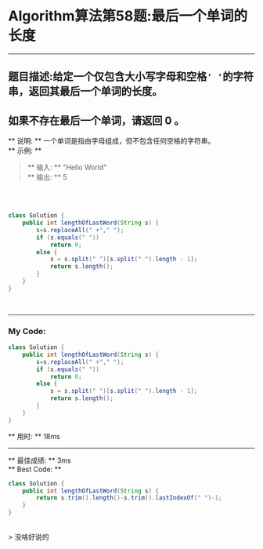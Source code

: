 # Algorithm算法第58题:最后一个单词的长度
______
## 题目描述:给定一个仅包含大小写字母和空格`' '`的字符串，返回其最后一个单词的长度。
## 如果不存在最后一个单词，请返回 0 。
** 说明: ** 一个单词是指由字母组成，但不包含任何空格的字符串。
<br>
** 示例: **
<br>
> ** 输入: ** "Hello World" <br>
> ** 输出: ** 5 <br>
<br>
<br>

````java
class Solution {
    public int lengthOfLastWord(String s) {
		s=s.replaceAll(" +"," ");
		if (s.equals(" "))
			return 0;
		else {
			s = s.split(" ")[s.split(" ").length - 1];
			return s.length();
		}
	}
}
````
<br>

__________

### My Code:

````java
class Solution {
    public int lengthOfLastWord(String s) {
		s=s.replaceAll(" +"," ");
		if (s.equals(" "))
			return 0;
		else {
			s = s.split(" ")[s.split(" ").length - 1];
			return s.length();
		}
	}
}
````

** 用时: ** 18ms

__________

** 最佳成绩: ** 3ms
<br>
** Best Code: **
<br>
````java
class Solution {
    public int lengthOfLastWord(String s) {
    	return s.trim().length()-s.trim().lastIndexOf(" ")-1;
    }
}
````
<br>
> 没啥好说的
